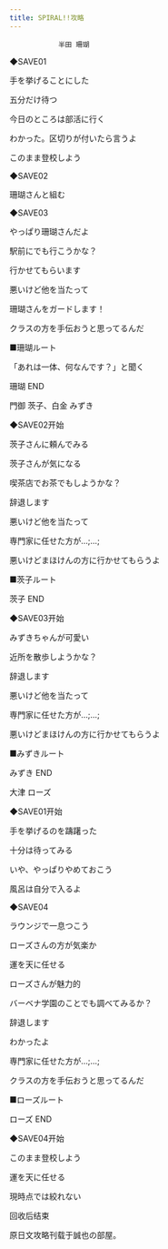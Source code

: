 ```yaml
---
title: SPIRAL!!攻略
---
```


                半田 珊瑚



◆SAVE01

手を挙げることにした

五分だけ待つ

今日のところは部活に行く

わかった。区切りが付いたら言うよ

このまま登校しよう

◆SAVE02

珊瑚さんと組む

◆SAVE03

やっぱり珊瑚さんだよ

駅前にでも行こうかな？

行かせてもらいます

悪いけど他を当たって

珊瑚さんをガードします！

クラスの方を手伝おうと思ってるんだ

■珊瑚ルート

「あれは一体、何なんです？」と聞く



珊瑚 END



門御 茨子、白金 みずき



◆SAVE02开始

茨子さんに頼んでみる

茨子さんが気になる

喫茶店でお茶でもしようかな？

辞退します

悪いけど他を当たって

専門家に任せた方が…;…;

悪いけどまほけんの方に行かせてもらうよ

■茨子ルート



茨子 END



◆SAVE03开始

みずきちゃんが可愛い

近所を散歩しようかな？

辞退します

悪いけど他を当たって

専門家に任せた方が…;…;

悪いけどまほけんの方に行かせてもらうよ

■みずきルート



みずき END



大津 ローズ



◆SAVE01开始

手を挙げるのを躊躇った

十分は待ってみる

いや、やっぱりやめておこう

風呂は自分で入るよ

◆SAVE04

ラウンジで一息つこう

ローズさんの方が気楽か

運を天に任せる

ローズさんが魅力的

バーベナ学園のことでも調べてみるか？

辞退します

わかったよ

専門家に任せた方が…;…;

クラスの方を手伝おうと思ってるんだ

■ローズルート



ローズ END



◆SAVE04开始

このまま登校しよう

運を天に任せる

現時点では絞れない



回收后结束



原日文攻略刊载于誠也の部屋。


              
